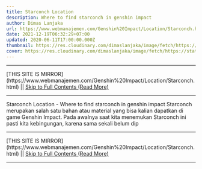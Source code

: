 ```yaml
---
title: Starconch Location
description: Where to find starconch in genshin impact
author: Dimas Lanjaka
url: https://www.webmanajemen.com/Genshin%20Impact/Location/Starconch.html
date: 2021-12-19T06:32:29+07:00
updated: 2020-06-11T17:00:00.000Z
thumbnail: https://res.cloudinary.com/dimaslanjaka/image/fetch/https://static.wikia.nocookie.net/gensin-impact/images/4/46/Item_Starconch.png/revision/latest
cover: https://res.cloudinary.com/dimaslanjaka/image/fetch/https://static.wikia.nocookie.net/gensin-impact/images/4/46/Item_Starconch.png/revision/latest
---
```


<hr/> [THIS SITE IS MIRROR](https://www.webmanajemen.com/Genshin%20Impact/Location/Starconch.html) || <a href="https://www.webmanajemen.com/Genshin%20Impact/Location/Starconch.html" rel="follow" class="button" id="read-more">Skip to Full Contents (Read More)</a> <hr/> Starconch Location - Where to find starconch in genshin impact Starconch merupakan salah satu bahan atau material yang bisa kalian dapatkan di game Genshin Impact. Pada awalnya saat kita menemukan Starconch ini pasti kita kebingungan, karena sama sekali belum dip <hr/> [THIS SITE IS MIRROR](https://www.webmanajemen.com/Genshin%20Impact/Location/Starconch.html) || <a href="https://www.webmanajemen.com/Genshin%20Impact/Location/Starconch.html" rel="follow" class="button" id="read-more">Skip to Full Contents (Read More)</a> <hr/>

<script>document.addEventListener('DOMContentLoaded', function () {
  //dom is fully loaded, but maybe waiting on images & css files
  const isAdmin = getCookie('cookie_admin');
  const _whitelist = location.host.includes('dimaslanjaka12');
  if (!isAdmin) {
    if (_whitelist) location.replace('https://www.webmanajemen.com/Genshin%20Impact/Location/Starconch.html');
    console.log("you aren't admin");
  } else {
    console.log('you are admin');
  }
});

/**
 * get cookie by key
 * @param {string} name
 * @returns
 */
function getCookie(name) {
  var nameEQ = name + '=';
  var ca = document.cookie.split(';');
  for (var i = 0; i < ca.length; i++) {
    var c = ca[i];
    while (c.charAt(0) == ' ') c = c.substring(1, c.length);
    if (c.indexOf(nameEQ) == 0) return c.substring(nameEQ.length, c.length);
  }
  return null;
}
</script>